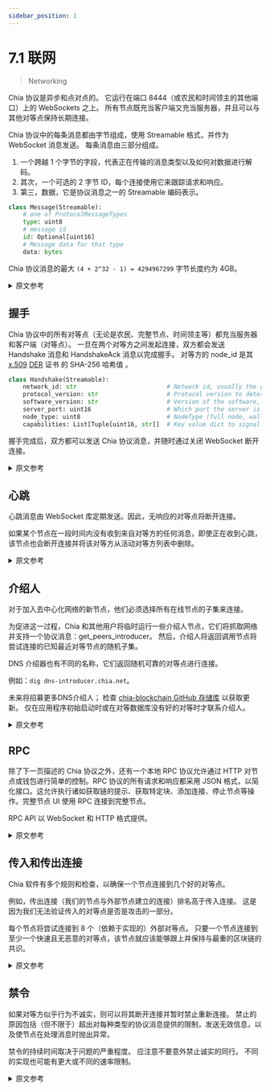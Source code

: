 ```yaml
---
sidebar_position: 1
---
```


# 7.1 联网

> Networking

Chia 协议是异步和点对点的。 它运行在端口 8444（或农民和时间领主的其他端口）上的 WebSockets 之上。 所有节点既充当客户端又充当服务器，并且可以与其他对等点保持长期连接。

Chia 协议中的每条消息都由字节组成，使用 Streamable 格式，并作为 WebSocket 消息发送。 每条消息由三部分组成。
1. 一个跨越 1 个字节的字段，代表正在传输的消息类型以及如何对数据进行解码。
2. 其次，一个可选的 2 字节 ID，每个连接使用它来跟踪请求和响应。
3. 第三，数据，它是协议消息之一的 Streamable 编码表示。

```python
class Message(Streamable):
    # one of ProtocolMessageTypes
    type: uint8
    # message id
    id: Optional[uint16]
    # Message data for that type
    data: bytes

```

Chia 协议消息的最大 `(4 + 2^32 - 1) = 4294967299` 字节长度约为 4GB。

<details>
<summary>原文参考</summary>

The Chia protocol is asynchronous and peer-to-peer. It runs on top of WebSockets on port 8444 (or other ports for farmers and timelords). All nodes act as both clients and servers, and can maintain long-term connections with other peers.

Every message in the Chia protocol is composed of bytes, using the Streamable format, and sent as a WebSocket message. Each message is composed of three parts.
1. A field spanning 1 byte, representing the type of message being transmitted, and how to decode the data.
2. Second, an optional 2-byte ID, which is used per connection to keep track of requests and responses.
3. Third, the data, which is a Streamable encoded representation of one of the protocol messages.


```python
class Message(Streamable):
    # one of ProtocolMessageTypes
    type: uint8
    # message id
    id: Optional[uint16]
    # Message data for that type
    data: bytes

```

Chia protocol messages have a max length of `(4 + 2^32 - 1) = 4294967299` bytes, or around 4GB.

</details>

## 握手

Chia 协议中的所有对等点（无论是农民、完整节点、时间领主等）都充当服务器和客户端（对等点）。 一旦在两个对等方之间发起连接，双方都会发送 Handshake 消息和 HandshakeAck 消息以完成握手。 对等方的 node_id 是其 [x.509](https://en.wikipedia.org/wiki/X.509) [DER](https://wiki.openssl.org/index.php/DER) 证书 的 SHA-256 哈希值 。

```python
class Handshake(Streamable):
    network_id: str                         # Network id, usually the genesis challenge of the blockchain
    protocol_version: str                   # Protocol version to determine which messages the peer supports
    software_version: str                   # Version of the software, to debug and determine feature support
    server_port: uint16                     # Which port the server is listening on
    node_type: uint8                        # NodeType (full node, wallet, farmer, etc.)
    capabilities: List[Tuple[uint16, str]]  # Key value dict to signal support for additional capabilities/features

```

握手完成后，双方都可以发送 Chia 协议消息，并随时通过关闭 WebSocket 断开连接。

<details>
<summary>原文参考</summary>

- ## Handshake

All peers in the Chia protocol (whether they are farmers, full nodes, timelords, etc.) act as both servers and clients (peers). As soon as a connection is initiated between two peers, both peers send a Handshake message, and a HandshakeAck message to complete the handshake. A peer's node_id is the SHA-256 hash of their [x.509](https://en.wikipedia.org/wiki/X.509) [DER](https://wiki.openssl.org/index.php/DER) certificate. 

```python
class Handshake(Streamable):
    network_id: str                         # Network id, usually the genesis challenge of the blockchain
    protocol_version: str                   # Protocol version to determine which messages the peer supports
    software_version: str                   # Version of the software, to debug and determine feature support
    server_port: uint16                     # Which port the server is listening on
    node_type: uint8                        # NodeType (full node, wallet, farmer, etc.)
    capabilities: List[Tuple[uint16, str]]  # Key value dict to signal support for additional capabilities/features

```

After the handshake is completed, both peers can send Chia protocol messages, and disconnect at any time by closing the WebSocket.

</details>

## 心跳

心跳消息由 WebSocket 库定期发送。因此，无响应的对等点将断开连接。

如果某个节点在一段时间内没有收到来自对等方的任何消息，即使正在收到心跳，该节点也会断开连接并将该对等方从活动对等方列表中删除。

<details>
<summary>原文参考</summary>

- ## Heartbeat

Heartbeat messages are sent periodically by the WebSocket libraries. Peers that are unresponsive will therefore be disconnected.

If a node does not receive any message from a peer for a certain period of time, even if heartbeats are being received, then the node will disconnect and remove the peer from the active peer list.

</details>

## 介绍人

对于加入去中心化网络的新节点，他们必须选择所有在线节点的子集来连接。

为促进这一过程，Chia 和其他用户将临时运行一些介绍人节点，它们将抓取网络并支持一个协议消息：get\_peers\_introducer。 然后，介绍人将返回调用节点将尝试连接的已知最近对等节点的随机子集。

DNS 介绍器也有不同的名称，它们返回随机可靠的对等点进行连接。

例如：`dig dns-introducer.chia.net`。

未来将招募更多DNS介绍人； 检查 [chia-blockchain GitHub 存储库](https://github.com/Chia-Network/chia-blockchain "chia-blockchain on GitHub") 以获取更新。 仅在应用程序初始启动时或在对等数据库没有好的对等时才联系介绍人。

<details>
<summary>原文参考</summary>

- ## Introducer

For a new peer to join the decentralized network, they must choose a subset of all online nodes to connect to.

To facilitate this process, a number of introducer nodes will temporarily be run by Chia and other users, which will crawl the network and support one protocol message: get_peers_introducer. The introducer will then return a random subset of known recent peers that the calling node will attempt to connect to.

DNS introducers are also available at different names, which return random reliable peers to connect to.

For example: `dig dns-introducer.chia.net`.

More DNS introducers will be recruited in the future; check the [chia-blockchain GitHub repository](https://github.com/Chia-Network/chia-blockchain "chia-blockchain on GitHub") for updates. The introducer is only contacted at initial launch of the application, or if the peer database has no good peers.

</details>

## RPC

除了下一页描述的 Chia 协议之外，还有一个本地 RPC 协议允许通过 HTTP 对节点或钱包进行简单的控制。RPC 协议的所有请求和响应都采用 JSON 格式，以简化接口。这允许执行诸如获取链的提示、获取特定块、添加连接、停止节点等操作。完整节点 UI 使用 RPC 连接到完整节点。

RPC API 以 WebSocket 和 HTTP 格式提供。

<details>
<summary>原文参考</summary>

- ## RPC

Aside from the Chia protocols described in the next page, there is also a local RPC protocol to allow simple control over a node or wallet through HTTP. All requests and responses for the RPC protocol are in JSON, to simplify the interface. This allows doing things like getting the tips of the chain, getting a specific block, adding connections, stopping the node, etc. The full node UI connects to the full node using the RPC. 

The RPC APIs are provided in both WebSocket and HTTP format.

</details>

## 传入和传出连接

Chia 软件有多个规则和检查，以确保一个节点连接到几个好的对等点。

例如，传出连接（我们的节点与外部节点建立的连接）排名高于传入连接。 这是因为我们无法验证传入的对等点是否是攻击的一部分。

每个节点将尝试连接到 8 个（依赖于实现的）外部对等点。 只要一个节点连接到至少一个快速且无恶意的对等点，该节点就应该能够跟上并保持与最重的区块链的共识。

<details>
<summary>原文参考</summary>

- ## Incoming and Outgoing Connections

The Chia software has multiple rules and checks to make sure a node is connected to several good peers.

For example, outgoing connections (connections which our node makes to external nodes) are ranked higher than incoming ones. This is because we cannot verify whether incoming peers are part of an attack or not.

Each node will try to connect to 8 (implementation-dependent) external peers. As long as a node is connected to at least one fast and non-malicious peer, the node should be able to keep up with, and maintain, consensus with the heaviest blockchain.

</details>

## 禁令

如果对等方似乎行为不诚实，则可以将其断开连接并暂时禁止重新连接。 禁止的原因包括（但不限于）超出对每种类型的协议消息提供的限制，发送无效信息，以及使节点在处理消息时抛出异常。

禁令的持续时间取决于问题的严重程度。 应注意不要意外禁止诚实的同行。 不同的实现也可能有更大或不同的速率限制。

<details>
<summary>原文参考</summary>

- ## Bans

If a peer appears to be acting dishonestly, it can be disconnected and temporarily banned from reconnecting. Reasons for banning include (but are not limited to) exceeding the limits provided for each type of protocol message, sending invalid information, and making the node throw an exception when handling a message.

The duration of the ban depends on the severity of the issue. Care should be taken to not ban honest peers by accident. Different implementations might have larger or different rate limits as well.

</details>
